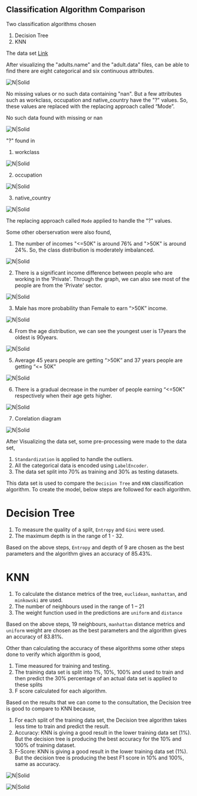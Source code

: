 ## Classification Algorithm Comparison

Two classification algorithms chosen
1. Decision Tree 
2. KNN

The data set [Link](https://archive.ics.uci.edu/ml/datasets/Census+Income)

After visualizing the "adults.name" and the "adult.data" files, can be able to find there are eight categorical and six continuous attributes.

![N|Solid](./Screenshots/1.DataInformation.png)

No missing values or no such data containing "nan". But a few attributes such as workclass, occupation and native_country have the "?" values. So, these values are replaced with the replacing approach called “Mode”.

No such data found with missing or nan

![N|Solid](./Screenshots/2.NanCheck.png)

"?" found in 
1. workclass

![N|Solid](./Screenshots/3.WorkClass.png)

2. occupation

![N|Solid](./Screenshots/4.Occupation.png)

3. native_country

![N|Solid](./Screenshots/12.NativeCountry.png)

The replacing approach called `Mode` applied to handle the "?" values.

Some other oberservation were also found, 
1. The number of incomes "<=50K" is around 76% and ">50K" is around 24%. So, the class distribution is moderately imbalanced.

![N|Solid](./Screenshots/5.IncomeProbability.png)

2. There is a significant income difference between people who are working in the 'Private'. Through the graph, we can also see most of the people are from the 'Private' sector.

![N|Solid](./Screenshots/6.WorkClassComparition.png)


3. Male has more probability than Female to earn “>50K” income.

![N|Solid](./Screenshots/5.MaleFemaleComparition.png)


4. From the age distribution, we can see the youngest user is 17years the oldest is
90years.

![N|Solid](./Screenshots/7.AgeDistribution.png)


5. Average 45 years people are getting “>50K” and 37 years people are getting “<=
50K”

![N|Solid](./Screenshots/9.AverageAgewithIncome.png)


6. There is a gradual decrease in the number of people earning “<=50K” respectively
when their age gets higher.

![N|Solid](./Screenshots/8.AgeWithIncome.png)

7. Corelation diagram 

![N|Solid](./Screenshots/11.CoRelationDiagram.png)

After Visualizing the data set, some pre-processing were made to the data set,
1. `Standardization` is applied to handle the outliers.
2. All the categorical data is encoded using `LabelEncoder`.
3. The data set split into 70% as training and 30% as testing datasets.


This data set is used to compare the `Decision Tree` and `KNN` classification algorithm. To create the model, below steps are followed for each algorithm.


# Decision Tree
1. To measure the quality of a split, `Entropy` and `Gini` were used.
2. The maximum depth is in the range of 1 - 32.

Based on the above steps, `Entropy` and depth of 9 are chosen as the best parameters and the algorithm gives an accuracy of 85.43%.

# KNN
1. To calculate the distance metrics of the tree, `euclidean`, `manhattan`, and `minkowski` are used.
2. The number of neighbours used in the range of 1 – 21
3. The weight function used in the predictions are `uniform` and `distance`

Based on the above steps, 19 neighbours, `manhattan` distance metrics and `uniform` weight are chosen as the best parameters and the algorithm gives an accuracy of 83.81%.




Other than calculating the accuracy of these algorithms some other steps done to verify which algorithm is good,
1. Time measured for training and testing.
2. The training data set is split into 1%, 10%, 100% and used to train and then predict the 30% percentage of an actual data set is applied to these splits
3. F score calculated for each algorithm.


Based on the results that we can come to the consultation, the Decision tree is good to compare to KNN because,
1. For each split of the training data set, the Decision tree algorithm takes less time to train and predict the result.
2. Accuracy: KNN is giving a good result in the lower training data set (1%). But the decision tree is producing the best accuracy for the 10% and 100% of training dataset.
3. F-Score: KNN is giving a good result in the lower training data set (1%). But the decision tree is producing the best F1 score in 10% and 100%, same as accuracy.

![N|Solid](./Screenshots/8.PerformanceTable.png)


![N|Solid](./Screenshots/10.PerformanceFullChart.png)
